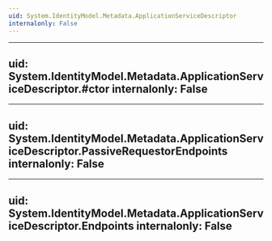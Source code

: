 ```yaml
---
uid: System.IdentityModel.Metadata.ApplicationServiceDescriptor
internalonly: False
---
```


---
uid: System.IdentityModel.Metadata.ApplicationServiceDescriptor.#ctor
internalonly: False
---

---
uid: System.IdentityModel.Metadata.ApplicationServiceDescriptor.PassiveRequestorEndpoints
internalonly: False
---

---
uid: System.IdentityModel.Metadata.ApplicationServiceDescriptor.Endpoints
internalonly: False
---

